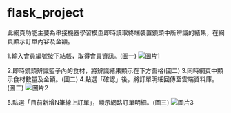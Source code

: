 # flask_project

此網頁功能主要為串接機器學習模型即時讀取終端裝置鏡頭中所辨識的結果，在網頁顯示訂單內容及金額。

1.輸入會員編號按下結帳，取得會員資訊。(圖一)
![圖片1](https://user-images.githubusercontent.com/97154985/160266504-458c8ee4-fe7e-4a9b-81ba-64bcf3705c17.jpg)

2.即時鏡頭辨識籃子內的食材，將辨識結果顯示在下方窗格(圖二)
3.同時網頁中顯示食材數量及金額。(圖二)
4.點選「確認」後，將訂單明細回傳至雲端資料庫。(圖二)
![圖片2](https://user-images.githubusercontent.com/97154985/160266509-2130f7fd-80ac-424f-97a9-7100220088c8.png)

5.點選「目前新增N筆線上訂單」，顯示網路訂單明細。(圖三)
![圖片3](https://user-images.githubusercontent.com/97154985/160267456-696e8b34-2e9c-412f-981e-71c830f70dbc.jpg)

